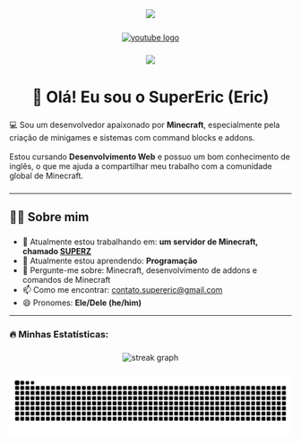 <div align="center">
  <img height="150" src="https://avatars.githubusercontent.com/u/75173041?v=4"  />
</div>

###

<div align="center">
  <a href="https://www.youtube.com/@super_eric" target="_blank">
    <img src="https://img.shields.io/static/v1?message=Youtube&logo=youtube&label=&color=FF0000&logoColor=white&labelColor=&style=for-the-badge" height="25" alt="youtube logo"  />
  </a>
</div>

###

<div align="center">
  <img src="https://visitor-badge.laobi.icu/badge?page_id=SuperEric1.SuperEric1&left_text=Visitantes"  />
</div>

###

<h1 align="center">👋 Olá! Eu sou o SuperEric (Eric)</h1>

###

<p align="left">💻 Sou um desenvolvedor apaixonado por <strong>Minecraft</strong>, especialmente pela criação de minigames e sistemas com command blocks e addons.<br><br>Estou cursando <strong>Desenvolvimento Web</strong> e possuo um bom conhecimento de inglês, o que me ajuda a compartilhar meu trabalho com a comunidade global de Minecraft.</p>

###

<hr>

<h2 align="left">👩‍💻  Sobre mim</h2>

###

<ul>
  <li>🔭 Atualmente estou trabalhando em: <strong>um servidor de Minecraft, chamado <a href="https://site.superz.pro" target="_blank">SUPERZ</a></strong></li>
  <li>🌱 Atualmente estou aprendendo: <strong>Programação</strong></li>
  <li>💬 Pergunte-me sobre: Minecraft, desenvolvimento de addons e comandos de Minecraft</li>
  <li>📫 Como me encontrar: <a href="mailto:contato.supereric@gmail.com">contato.supereric@gmail.com</a></li>
  <li>😄 Pronomes: <strong>Ele/Dele (he/him)</strong></li>
</ul>

<hr>

###

<h3 align="left">🔥  Minhas Estatísticas:</h3>

###

<div align="center">
  <img src="https://streak-stats.demolab.com?user=SuperEric1&locale=en&mode=daily&theme=dark&hide_border=false&border_radius=5&order=3" height="220" alt="streak graph"  />
</div>

###

<img src="https://raw.githubusercontent.com/SuperEric1/SuperEric1/output/snake.svg" alt="Snake animation" />

###
